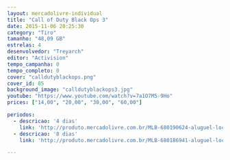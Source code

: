 ```yaml
---
layout: mercadolivre-individual
title: "Call of Duty Black Ops 3"
date: 2015-11-06 20:25:30
category: "Tiro"
tamanho: "48,09 GB"
estrelas: 4
desenvolvedor: "Treyarch"
editor: "Activision"
tempo_campanha: 0
tempo_completo: 0
cover: "calldutyblackops.png"
cover_id: 85
background_image: "calldutyblackops3.jpg"
youtube: "https://www.youtube.com/watch?v=7a1O7M5-9Ho"
prices: ["14,00", "20,00", "30,00", "60,00"]

periodos:
  - descricao: '4 dias'
    link: 'http://produto.mercadolivre.com.br/MLB-680190624-aluguel-locaco-de-jogos-xbox-one-midia-digital-_JM'
  - descricao: '8 dias'
    link: 'http://produto.mercadolivre.com.br/MLB-680186941-aluguel-locaco-de-jogos-xbox-one-midia-digital-_JM'

---
```

